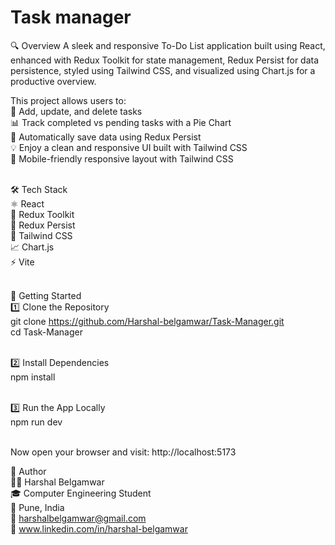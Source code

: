 # Task manager 

🔍 Overview
A sleek and responsive To-Do List application built using React, enhanced with Redux Toolkit for state management, Redux Persist for data persistence, styled using Tailwind CSS, and visualized using Chart.js for a productive overview.<br />

This project allows users to:<br />
📝 Add, update, and delete tasks<br />
📊 Track completed vs pending tasks with a Pie Chart<br />
💾 Automatically save data using Redux Persist<br />
💡 Enjoy a clean and responsive UI built with Tailwind CSS<br />
📱 Mobile-friendly responsive layout with Tailwind CSS<br /><br />

🛠️ Tech Stack<br />
⚛️ React<br />
🧠 Redux Toolkit<br />
💾 Redux Persist<br />
🎨 Tailwind CSS<br />
📈 Chart.js<br />
⚡ Vite<br /><br />

🚀 Getting Started<br />
1️⃣ Clone the Repository<br />
git clone https://github.com/Harshal-belgamwar/Task-Manager.git<br />
cd Task-Manager<br /><br />

2️⃣ Install Dependencies<br />
npm install<br /><br />

3️⃣ Run the App Locally<br />
npm run dev<br /><br />

Now open your browser and visit: http://localhost:5173<br />

👤 Author<br />
👨‍💻 Harshal Belgamwar<br />
🎓 Computer Engineering Student<br />
📍 Pune, India<br />
📧 harshalbelgamwar@gmail.com<br />
🔗 www.linkedin.com/in/harshal-belgamwar<br />
